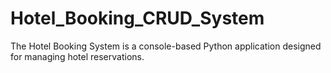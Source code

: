 # Hotel_Booking_CRUD_System
The Hotel Booking System is a console-based Python application designed for managing hotel reservations.

